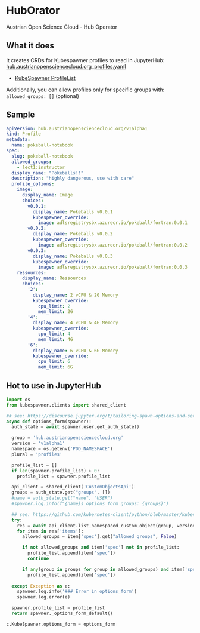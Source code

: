 # HubOrator

Austrian Open Science Cloud - Hub Operator

## What it does

It creates CRDs for Kubespawner profiles to read in JupyterHub: [hub.austrianopensciencecloud.org_profiles.yaml](/config/crd/bases/hub.austrianopensciencecloud.org_profiles.yaml)

- [KubeSpawner ProfileList](https://jupyterhub-kubespawner.readthedocs.io/en/latest/spawner.html#kubespawner.KubeSpawner.profile_list)

  
Additionally, you can allow profiles only for specific groups with: `allowed_groups: []` (optional)

## Sample

```yaml
apiVersion: hub.austrianopensciencecloud.org/v1alpha1
kind: Profile
metadata:
  name: pokeball-notebook
spec: 
  slug: pokeball-notebook
  allowed_groups:
    - lect1:instructor
  display_name: "Pokeballs!!"
  description: "highly dangerous, use with care"
  profile_options:
    image:
      display_name: Image
      choices:
        v0.0.1:
          display_name: Pokeballs v0.0.1
          kubespawner_override:
            image: adlsregistrysbx.azurecr.io/pokeball/fortran:0.0.1
        v0.0.2:
          display_name: Pokeballs v0.0.2
          kubespawner_override:
            image: adlsregistrysbx.azurecr.io/pokeball/fortran:0.0.2
        v0.0.3:
          display_name: Pokeballs v0.0.3
          kubespawner_override:
            image: adlsregistrysbx.azurecr.io/pokeball/fortran:0.0.3
    ressources:
      display_name: Ressources
      choices:
        '2':
          display_name: 2 vCPU & 2G Memory
          kubespawner_override:
            cpu_limit: 2
            mem_limit: 2G
        '4':
          display_name: 4 vCPU & 4G Memory
          kubespawner_override:
            cpu_limit: 4
            mem_limit: 4G
        '6':
          display_name: 6 vCPU & 6G Memory
          kubespawner_override:
            cpu_limit: 6
            mem_limit: 6G
```

## Hot to use in JupyterHub

```python
import os
from kubespawner.clients import shared_client

## see: https://discourse.jupyter.org/t/tailoring-spawn-options-and-server-configuration-to-certain-users/8449#solution-to-problem-1-4
async def options_form(spawner):
  auth_state = await spawner.user.get_auth_state()

  group = 'hub.austrianopensciencecloud.org'
  version = 'v1alpha1'
  namespace = os.getenv('POD_NAMESPACE')
  plural = 'profiles'

  profile_list = []
  if len(spawner.profile_list) > 0:
    profile_list = spawner.profile_list

  api_client = shared_client('CustomObjectsApi')
  groups = auth_state.get("groups", [])
  #name = auth_state.get("name", "USER")
  #spawner.log.info(f"{name}s options_form groups: {groups}")

  ## see: https://github.com/kubernetes-client/python/blob/master/kubernetes/docs/CustomObjectsApi.md
  try:
    res = await api_client.list_namespaced_custom_object(group, version, namespace, plural)
    for item in res['items']:
      allowed_groups = item['spec'].get("allowed_groups", False)

      if not allowed_groups and item['spec'] not in profile_list:
        profile_list.append(item['spec'])
        continue

      if any(group in groups for group in allowed_groups) and item['spec'] not in profile_list:
        profile_list.append(item['spec'])
  
  except Exception as e:
    spawner.log.info('### Error in options_form')
    spawner.log.error(e)

  spawner.profile_list = profile_list
  return spawner._options_form_default()

c.KubeSpawner.options_form = options_form
```